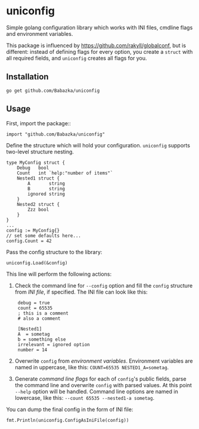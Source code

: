 uniconfig
=========

Simple golang configuration library which works with INI files, cmdline flags and environment variables.

This package is influenced by https://github.com/rakyll/globalconf, but is different: instead of defining flags for every option, you create a ``struct`` with all required fields, and ``uniconfig`` creates all flags for you.

Installation
------------

	go get github.com/Babazka/uniconfig

Usage
-----

First, import the package::

	import "github.com/Babazka/uniconfig"

Define the structure which will hold your configuration. ``uniconfig`` supports two-level structure nesting.

	type MyConfig struct {
		Debug   bool
		Count   int `help:"number of items"`
		Nested1 struct {
			A       string
			B       string
			ignored string
		}
		Nested2 struct {
			Zzz bool
		}
	}
	...
	config := MyConfig{}
	// set some defaults here...
	config.Count = 42

Pass the config structure to the library:

	uniconfig.Load(&config)

This line will perform the following actions:

1. Check the command line for ``--config`` option and fill the ``config`` structure from *INI file*, if specified. The INI file can look like this:

		debug = true
		count = 65535
		; this is a comment
		# also a comment
		
		[Nested1]
		A  = sometag
		b = something else
		irrelevant = ignored option
		number = 14

2. Overwrite ``config`` from *environment variables*. Environment variables are named in uppercase, like this: ``COUNT=65535 NESTED1_A=sometag``.
3. Generate *command line flags* for each of ``config``'s public fields, parse the command line and overwrite ``config`` with parsed values. At this point ``--help`` option will be handled. Command line options are named in lowercase, like this: ``--count 65535 --nested1-a sometag``.

You can dump the final config in the form of INI file:

	fmt.Println(uniconfig.ConfigAsIniFile(config))
